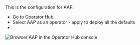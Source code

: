
This is the configuration for AAP.

- Go to Operator Hub
- Select AAP as an operator - apply to deploy all the defaults
- 

![Browser]([https://github.com/SimonDelord/Red-Hat-Developer-Hub/blob/main/AAP-Configuration/images/AAP-in-Operator-Hub.png])
AAP in the Operator Hub console
